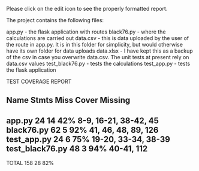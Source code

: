 Please click on the edit icon to see the properly formatted report. 

The project contains the following files:

app.py - the flask application with routes
black76.py - where the calculations are carried out
data.csv - this is data uploaded by the user of the route in app.py. It is in this folder for simplicity, but would 
			otherwise have its own folder for data uploads
data.xlsx - I have kept this as a backup of the csv in case you overwrite data.csv. The unit tests at present rely on data.csv values
test_black76.py - tests the calculations
test_app.py - tests the flask application

TEST COVERAGE REPORT

Name              Stmts   Miss  Cover   Missing
-----------------------------------------------
app.py               24     14    42%   8-9, 16-21, 38-42, 45
black76.py           62      5    92%   41, 46, 48, 89, 126
test_app.py          24      6    75%   19-20, 33-34, 38-39
test_black76.py      48      3    94%   40-41, 112
-----------------------------------------------
TOTAL               158     28    82%

